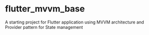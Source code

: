 # flutter_mvvm_base
A starting project for Flutter application using  MVVM architecture and Provider pattern for State management
